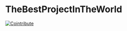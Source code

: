 # TheBestProjectInTheWorld

[![Cointribute](https://img.shields.io/badge/Cointribute_to_this_project-blue)](https://localhost:7268/repositories/860572985/cointribute/0x75b51895e8d9c0cb5feac3642491ff690ba3ca13)

